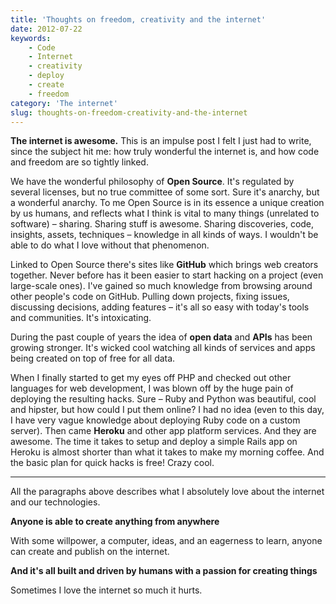 ```yaml
---
title: 'Thoughts on freedom, creativity and the internet'
date: 2012-07-22
keywords:
    - Code
    - Internet
    - creativity
    - deploy
    - create
    - freedom
category: 'The internet'
slug: thoughts-on-freedom-creativity-and-the-internet
---
```


**The internet is awesome.** This is an impulse post I felt I just had to write, since the subject hit me: how truly wonderful the internet is, and how code and freedom are so tightly linked.

We have the wonderful philosophy of **Open Source**. It's regulated by several licenses, but no true committee of some sort. Sure it's anarchy, but a wonderful anarchy. To me Open Source is in its essence a unique creation by us humans, and reflects what I think is vital to many things (unrelated to software) – sharing. Sharing stuff is awesome. Sharing discoveries, code, insights, assets, techniques – knowledge in all kinds of ways. I wouldn't be able to do what I love without that phenomenon.

Linked to Open Source there's sites like **GitHub** which brings web creators together. Never before has it been easier to start hacking on a project (even large-scale ones). I've gained so much knowledge from browsing around other people's code on GitHub. Pulling down projects, fixing issues, discussing decisions, adding features – it's all so easy with today's tools and communities. It's intoxicating.

During the past couple of years the idea of **open data** and **APIs** has been growing stronger. It's wicked cool watching all kinds of services and apps being created on top of free for all data.

When I finally started to get my eyes off PHP and checked out other languages for web development, I was blown off by the huge pain of deploying the resulting hacks. Sure – Ruby and Python was beautiful, cool and hipster, but how could I put them online? I had no idea (even to this day, I have very vague knowledge about deploying Ruby code on a custom server). Then came **Heroku** and other app platform services. And they are awesome. The time it takes to setup and deploy a simple Rails app on Heroku is almost shorter than what it takes to make my morning coffee. And the basic plan for quick hacks is free! Crazy cool.

* * *

All the paragraphs above describes what I absolutely love about the internet and our technologies.

**Anyone is able to create anything from anywhere**

With some willpower, a computer, ideas, and an eagerness to learn, anyone can create and publish on the internet.

**And it's all built and driven by humans with a passion for creating things**

Sometimes I love the internet so much it hurts.
